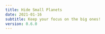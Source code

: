 ```yaml
---
title: Hide Small Planets
date: 2021-01-16
subtitle: Keep your focus on the big ones!
version: 0.6.0
---
```

